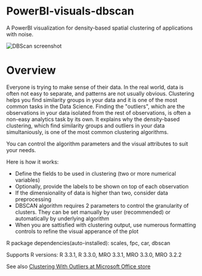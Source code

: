 # PowerBI-visuals-dbscan
A PowerBI visualization for density-based spatial clustering of applications with noise.

![DBScan screenshot](https://az158878.vo.msecnd.net/marketing/Partner_21474836617/Product_42949680842/Asset_f542dedb-c6c7-4b3c-b7bb-066ffea7184d/ClusteringWithOutliersscreensh.png)
# Overview
Everyone is trying to make sense of their data. In the real world, data is often not easy to separate, and patterns are not usually obvious. Clustering helps you find similarity groups in your data and it is one of the most common tasks in the Data Science. Finding the "outliers", which are the observations in your data isolated from the rest of observations, is often a non-easy analytics task by its own. It explains why the density-based clustering, which find similarity groups and outliers in your data simultaniously, is one of the most common clustering algorithms.

You can control the algorithm parameters and the visual attributes to suit your needs.

Here is how it works:
* Define the fields to be used in clustering (two or more numerical variables)
* Optionally, provide the labels to be shown on top of each observation
* If the dimensionality of data is higher than two, consider data preprocessing
* DBSCAN algorithm requires 2 parameters to control the granularity of clusters. They can be set manually by user (recommended) or automatically by underlying algorithm
* When you are sattisfied with clustering output, use numerous formatting controls to refine the visual apperance of the plot

R package dependencies(auto-installed): scales, fpc, car, dbscan

Supports R versions: R 3.3.1, R 3.3.0, MRO 3.3.1, MRO 3.3.0, MRO 3.2.2

See also [Clustering With Outliers at Microsoft Office store](https://store.office.com/en-us/app.aspx?assetid=WA104380889&sourcecorrid=9c305128-56bd-428c-a81d-a8068f454e5d&searchapppos=0&ui=en-US&rs=en-US&ad=US&appredirect=false)